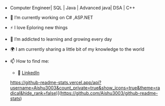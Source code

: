 - Computer Engineer| SQL | Java | Advanced java| DSA | C++ 
- 🔭 I’m currently working on C# ,ASP.NET
- :zap: I love  Eploring new things
- 🌱 I’m addicted to learning and growing every day
- :earth_africa: I am currently sharing a little bit of my knowledge to the world
- 📫 How to find me: 
  - :office: [LinkedIn](https://www.linkedin.com/in/aishwarya-chaudhari1205/)

   https://github-readme-stats.vercel.app/api?username=Aishu3003&count_private=true&show_icons=true&theme=radical&hide_rank=false)](https://github.com/Aishu3003/github-readme-stats)
 

